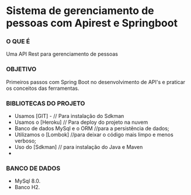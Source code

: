 # Sistema de gerenciamento de pessoas com Apirest e Springboot

### O QUE É

Uma API Rest para gerenciamento de pessoas

### OBJETIVO

Primeiros passos com Spring Boot no desenvolvimento de API's e praticar os conceitos das ferramentas.

### BIBLIOTECAS DO PROJETO
- Usamos [GIT] - // Para instalação do Sdkman
- Usamos o [Heroku] // Para deploy do projeto na nuvem
- Banco de dados MySql e o ORM //para a persistência de dados;
- Utilizamos o [Lombok]  //para deixar o código mais limpo e menos verboso;
- Uso do [Sdkman] // para instalação do Java e Maven
- 
### BANCO DE DADOS

- MySql 8.0.
- Banco H2.


